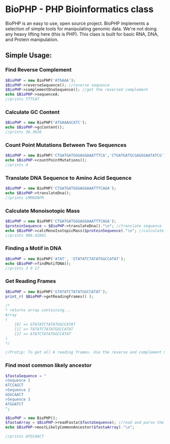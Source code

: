 # BioPHP - PHP Bioinformatics class
BioPHP is an easy to use, open source project. BioPHP implements a selection of simple tools for manipulating genomic data. We're not doing any heavy lifting here (this is PHP). This class is built for basic RNA, DNA, and Protein manipulation. 

## Simple Usage:

### Find Reverse Complement
```php
$BioPHP = new BioPHP('ATGAAA');
$BioPHP->reverseSequence(); //reverse sequence
$BioPHP->complementDnaSequence(); //get the reversed complement
echo $BioPHP->sequenceA;
//prints TTTCAT
```

### Calculate GC Content
```php
$BioPHP = new BioPHP('ATGAAAGCATC');
echo $BioPHP->gcContent();
//prints 36.3636
```

### Count Point Mutations Between Two Sequences
```php
$BioPHP = new BioPHP('CTGATGATGGGAGGAAATTTCA','CTGATGATGCGAGGGAATATCG');
echo $BioPHP->countPointMutations();
//prints 4
```

### Translate DNA Sequence to Amino Acid Sequence
```php
$BioPHP = new BioPHP('CTGATGATGGGAGGAAATTTCAGA');
echo $BioPHP->translateDna();
//prints LMMGGNFR
```

### Calculate Monoisotopic Mass
```php
$BioPHP = new BioPHP('CTGATGATGGGAGGAAATTTCAGA');
$proteinSequence = $BioPHP->translateDna()."\n"; //translate sequence
echo $BioPHP->calcMonoIsotopicMass($proteinSequence)."\n"; //calculate mass
//prints 906.42041
```

### Finding a Motif in DNA
```php
$BioPHP = new BioPHP('ATAT', 'GTATATCTATATGGCCATAT');
echo $BioPHP->findMotifDNA();
//prints 3 9 17
```

### Get Reading Frames
```php
$BioPHP = new BioPHP('GTATATCTATATGGCCATAT');
print_r( $BioPHP->getReadingFrames() );

/*
* returns array containing...
Array
(
    [0] => GTATATCTATATGGCCATAT
    [1] => TATATCTATATGGCCATAT
    [2] => ATATCTATATGGCCATAT
)
*/

//Protip: To get all 6 reading frames. Use the reverse and complement methods, then pass the result to getReadingFrames()
```


### Find most common likely ancestor
```php
$fastaSequence = "
>Sequence 1
ATCCAGCT
>Sequence 2
GGGCAACT
>Sequence 3
ATGGATCT
";

$BioPHP = new BioPHP();
$fastaArray = $BioPHP->readFasta($fastaSequence); //read and parse the sequences
echo $BioPHP->mostLikelyCommonAncestor($fastaArray)."\n";

//prints ATGCAACT
```
